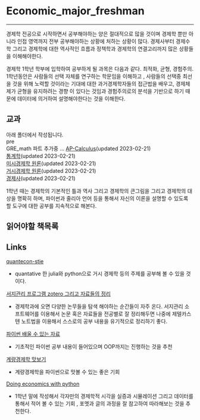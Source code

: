 # Economic_major_freshman

------

경제학 전공으로 시작하면서 공부해야하는 양은 절대적으로 많을 것이며 경제학 뿐만 아니라 인접 영역까지 전부 공부해야하는 상황에 처하는 상황이 많다. 경제사부터 경제수학 그리고 경제학에 대한 역사적인 흐름과 정책학과 경제학의 연결고리까지 많은 상황들을 이해해야한다.  

경제학 1학년 학부에 입학하여 공부하게 될 과목은 다음과 같다. 최적화, 균형, 경험주의.  
1학년동안은 사람들의 선택 자체를 연구하는 학문임을 이해하고 , 사람들의 선택중 최선을 것을 위해 노력할 것이라는 기대에 대한 과거경제학자들의 접근법을 배우고, 경제체제가 균형을 유지하려는 경향 이 있다는 것임과 경험주의로의 분석을 기반으로 하기 때문에 데이터에 의거하여 설명해야한다는 것을 이해한다.  

## 교과

아래 폴더에서 작성됩니다.  
pre  
GRE_math 파트 추가중 ...
[AP-Calculus](/calculus/pages.md)(updated 2023-02-21)  
[통계학](/statistics/pages.md)(updated 2023-02-21)  
[미시경제학 원론](/micro_economics/pages.md)(updated 2023-02-21)  
[거시경제학 원론](/macro_economics/pages.md)(updated 2023-02-21)  
[경제사](/economic_history/pages.md)(updated 2023-02-21)  

1학년 때는 경제학의 기본적인 틀과 역사 그리고 경제학의 큰그림을 그리고 경제학의 대상을 명확히 하며, 파이썬과 줄리아 언어 등을 통해서 자신의 이론을 설명할 수 있도록 할 도구에 대한 공부를 지속적으로 해본다.  

## 읽어야할 책목록

## Links  

[quantecon-stie](https://quantecon.org)
- quantative 한 julia와 python으로 거시 경제학 등의 주제를 공부해 볼 수 있을 것이다.

[서지관리 프로그램 zotero 그리고 자료들의 정리](https://www.zotero.org/)
- 경제학과에 오면 다양한 논무들을 탐색 해야하는 순간들이 자주 온다. 서지관리 소프트웨어를 이용해서 논문 혹은 자료들을 전공별로 잘 정리해두면 나중에 제텔카스텐 노트법을 이용해서 스스로의 공부 내용을 유기적으로 정리하기 좋다. 

[파이썬 배울 수 있는 자료](http://egallic.fr/Enseignement/Python/en/_main.pdf)
- 기초적인 파이썬 공부 내용이 들어있으며 OOP까지는 진행하는 것을 추천  

[계량경제학 맛보기](https://pyecon.org/lecture/)
- 계량경제학을 파이썬으로 맛볼 수 있는 좋은 기회

[Doing economics with python](https://janboone.github.io/python_economics/economics.html)
- 1학년 말에 작성해서 각자만의 경제학적 시각을 실증과 시뮬레이션 그리고 데이터를 통해서 적어 볼 수 있는 기회 , 포멧과 글의 과정을 잘 참고하여 따라해보는 것을 추천한다. 